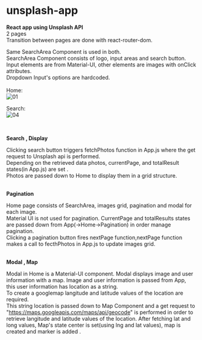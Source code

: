 # unsplash-app
**React app using Unsplash API </br>**
2 pages </br>Transition between pages are done with react-router-dom.</br>

Same SearchArea Component is used in both.</br>
SearchArea Component consists of logo, input areas and search button. Input elements are from Material-UI, other elements are images with onClick attributes.</br>
Dropdown Input's options are hardcoded.</br></br>
Home: </br>
![01](https://user-images.githubusercontent.com/53620159/133035795-4f110367-7b8f-4d9b-94b9-ef242f7939a1.png)

Search:</br>
![04](https://user-images.githubusercontent.com/53620159/133035883-a9d990e1-c82c-4d0b-93a1-356571b9a4a4.png)

</br>

**Search , Display**</br>

Clicking search button triggers fetchPhotos function in App.js where the get request to Unsplash api is performed.</br>
Depending on the retrieved data photos, currentPage, and totalResult states(in App.js) are set .</br>
Photos are passed down to Home to display them in a grid structure.</br></br>


**Pagination**</br>

Home page consists of SearchArea, images grid, pagination and modal for each image.</br>
Material UI is not used for pagination. CurrentPage and totalResults states are passed down from App(->Home->Pagination) in order manage pagination.</br>
Clicking a pagination button fires nextPage function,nextPage function makes a call to fecthPhotos in App.js to update images grid.</br></br>


**Modal , Map**</br>

Modal in Home is a Material-UI component. Modal displays  image and user information with a map. Image and user information is passed from App, this user information has location  as a string.</br>To create a googlemap langitude and latitude values of the location are required.</br>
This string location is passed down to Map Component and a get request to "https://maps.googleapis.com/maps/api/geocode"  is performed in order to retrieve
langitude and latitude values of the location. After fetching lat and long values, Map's state center is set(using lng and lat values), map is created and  marker is added .


